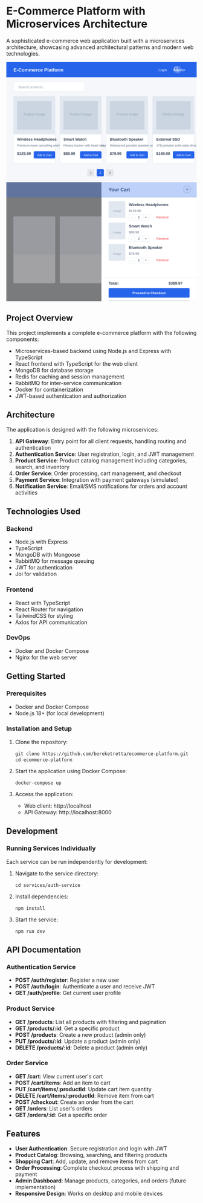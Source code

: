 # E-Commerce Platform with Microservices Architecture

A sophisticated e-commerce web application built with a microservices architecture, showcasing advanced architectural patterns and modern web technologies.

![Homepage Screenshot](<screenshots/homepage.svg>)
![Cart Screenshot](<screenshots/shopping.svg>)

## Project Overview

This project implements a complete e-commerce platform with the following components:

- Microservices-based backend using Node.js and Express with TypeScript
- React frontend with TypeScript for the web client
- MongoDB for database storage
- Redis for caching and session management
- RabbitMQ for inter-service communication
- Docker for containerization
- JWT-based authentication and authorization

## Architecture

The application is designed with the following microservices:

1. **API Gateway**: Entry point for all client requests, handling routing and authentication
2. **Authentication Service**: User registration, login, and JWT management
3. **Product Service**: Product catalog management including categories, search, and inventory
4. **Order Service**: Order processing, cart management, and checkout
5. **Payment Service**: Integration with payment gateways (simulated)
6. **Notification Service**: Email/SMS notifications for orders and account activities

## Technologies Used

### Backend
- Node.js with Express
- TypeScript
- MongoDB with Mongoose
- RabbitMQ for message queuing
- JWT for authentication
- Joi for validation

### Frontend
- React with TypeScript
- React Router for navigation
- TailwindCSS for styling
- Axios for API communication

### DevOps
- Docker and Docker Compose
- Nginx for the web server

## Getting Started

### Prerequisites
- Docker and Docker Compose
- Node.js 18+ (for local development)

### Installation and Setup

1. Clone the repository:
   ```
   git clone https://github.com/bereketretta/ecommerce-platform.git
   cd ecommerce-platform
   ```

2. Start the application using Docker Compose:
   ```
   docker-compose up
   ```

3. Access the application:
   - Web client: http://localhost
   - API Gateway: http://localhost:8000

## Development

### Running Services Individually

Each service can be run independently for development:

1. Navigate to the service directory:
   ```
   cd services/auth-service
   ```

2. Install dependencies:
   ```
   npm install
   ```

3. Start the service:
   ```
   npm run dev
   ```

## API Documentation

### Authentication Service
- **POST /auth/register**: Register a new user
- **POST /auth/login**: Authenticate a user and receive JWT
- **GET /auth/profile**: Get current user profile

### Product Service
- **GET /products**: List all products with filtering and pagination
- **GET /products/:id**: Get a specific product
- **POST /products**: Create a new product (admin only)
- **PUT /products/:id**: Update a product (admin only)
- **DELETE /products/:id**: Delete a product (admin only)

### Order Service
- **GET /cart**: View current user's cart
- **POST /cart/items**: Add an item to cart
- **PUT /cart/items/:productId**: Update cart item quantity
- **DELETE /cart/items/:productId**: Remove item from cart
- **POST /checkout**: Create an order from the cart
- **GET /orders**: List user's orders
- **GET /orders/:id**: Get a specific order

## Features

- **User Authentication**: Secure registration and login with JWT
- **Product Catalog**: Browsing, searching, and filtering products
- **Shopping Cart**: Add, update, and remove items from cart
- **Order Processing**: Complete checkout process with shipping and payment
- **Admin Dashboard**: Manage products, categories, and orders (future implementation)
- **Responsive Design**: Works on desktop and mobile devices

